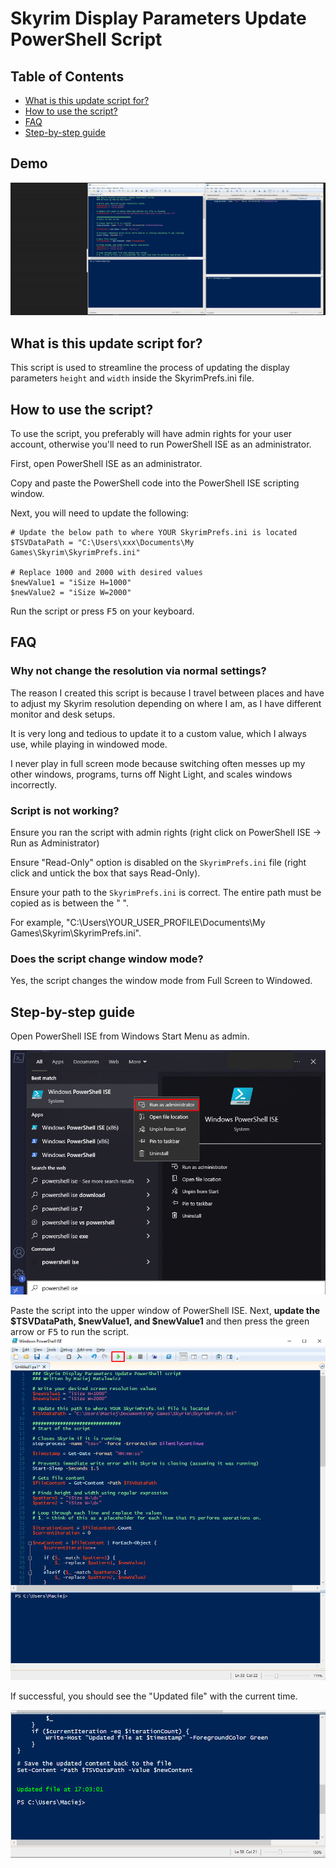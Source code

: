 # Skyrim Display Parameters Update PowerShell Script

## Table of Contents

- [What is this update script for?](#what-is-this-update-script-for)
- [How to use the script?](#how-to-use-the-script)
- [FAQ](#faq)
- [Step-by-step guide](#step-by-step-guide)

## Demo

!["Demo of the script"](skyrim_PS_DisplayUpdate.gif)

## What is this update script for?

This script is used to streamline the process of updating the display parameters `height` and `width` inside the SkyrimPrefs.ini file.

## How to use the script?

To use the script, you preferably will have admin rights for your user account, otherwise you'll need to run PowerShell ISE as an administrator.

First, open PowerShell ISE as an administrator.

Copy and paste the PowerShell code into the PowerShell ISE scripting window.

Next, you will need to update the following:

```
# Update the below path to where YOUR SkyrimPrefs.ini is located
$TSVDataPath = "C:\Users\xxx\Documents\My Games\Skyrim\SkyrimPrefs.ini"

# Replace 1000 and 2000 with desired values
$newValue1 = "iSize H=1000"
$newValue2 = "iSize W=2000"
```

Run the script or press <kbd>F5</kbd> on your keyboard.

## FAQ

### Why not change the resolution via normal settings?

The reason I created this script is because I travel between places and have to adjust my Skyrim resolution depending on where I am, as I have different monitor and desk setups.

It is very long and tedious to update it to a custom value, which I always use, while playing in windowed mode.

I never play in full screen mode because switching often messes up my other windows, programs, turns off Night Light, and scales windows incorrectly.

### Script is not working?

Ensure you ran the script with admin rights (right click on PowerShell ISE -> Run as Administrator)

Ensure "Read-Only" option is disabled on the `SkyrimPrefs.ini` file (right click and untick the box that says Read-Only).

Ensure your path to the `SkyrimPrefs.ini` is correct. The entire path must be copied as is between the " ".

For example, "C:\Users\YOUR_USER_PROFILE\Documents\My Games\Skyrim\SkyrimPrefs.ini".

### Does the script change window mode?

Yes, the script changes the window mode from Full Screen to Windowed.

## Step-by-step guide

Open PowerShell ISE from Windows Start Menu as admin.

!["PowerShell Start menu image"](StartMenuPSISE.png)

Paste the script into the upper window of PowerShell ISE. Next, **update the $TSVDataPath, $newValue1, and $newValue1** and then press the green arrow or <kbd>F5</kbd> to run the script.
!["Pasted the script into PowerShell scripting window"](ISE_Pasted_Script.png)

If successful, you should see the "Updated file" with the current time.

!["Displays successful execution of the script"](success_ISE.png)
